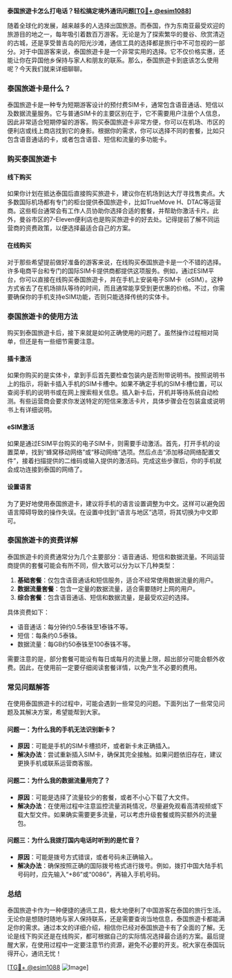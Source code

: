 **泰国旅遊卡怎么打电话？轻松搞定境外通讯问题[[TG💪+ @esim1088](https://t.me/s/esim1088)]**

随着全球化的发展，越来越多的人选择出国旅游。而泰国，作为东南亚最受欢迎的旅游目的地之一，每年吸引着数百万游客。无论是为了探索繁华的曼谷、欣赏清迈的古城，还是享受普吉岛的阳光沙滩，通信工具的选择都是旅行中不可忽视的一部分。对于中国游客来说，泰国旅遊卡是一个非常实用的选择。它不仅价格实惠，还能让你在异国他乡保持与家人和朋友的联系。那么，泰国旅遊卡到底该怎么使用呢？今天我们就来详细聊聊。

### 泰国旅遊卡是什么？

泰国旅遊卡是一种专为短期游客设计的预付费SIM卡，通常包含语音通话、短信以及数据流量服务。它与普通SIM卡的主要区别在于，它不需要用户注册个人信息，因此非常适合短期停留的游客。购买泰国旅遊卡非常方便，你可以在机场、市区的便利店或线上商店找到它的身影。根据你的需求，你可以选择不同的套餐，比如只包含语音通话的卡，或者包含语音、短信和流量的多功能卡。

### 购买泰国旅遊卡

#### 线下购买
如果你计划在抵达泰国后直接购买旅遊卡，建议你在机场到达大厅寻找售卖点。大多数国际机场都有专门的柜台提供泰国旅遊卡，比如TrueMove H、DTAC等运营商。这些柜台通常会有工作人员协助你选择合适的套餐，并帮助你激活卡片。此外，曼谷市区的7-Eleven便利店也是购买旅遊卡的好去处。记得提前了解不同运营商的资费政策，以便选择最适合自己的方案。

#### 在线购买
对于那些希望提前做好准备的游客来说，在线购买泰国旅遊卡是一个不错的选择。许多电商平台和专门的国际SIM卡提供商都提供这项服务。例如，通过ESIM平台，你可以直接在线购买泰国旅遊卡，并在手机上安装电子SIM卡（eSIM）。这种方式省去了在机场排队等待的时间，而且通常能享受到更优惠的价格。不过，你需要确保你的手机支持eSIM功能，否则只能选择传统的实体卡。

### 泰国旅遊卡的使用方法

购买到泰国旅遊卡后，接下来就是如何正确使用的问题了。虽然操作过程相对简单，但还是有一些细节需要注意。

#### 插卡激活
如果你购买的是实体卡，拿到手后首先要检查包装内是否附带说明书。按照说明书上的指示，将新卡插入手机的SIM卡槽中。如果不确定手机的SIM卡槽位置，可以查阅手机的说明书或在网上搜索相关信息。插入新卡后，开机并等待系统自动检测。有些运营商会要求你发送特定的短信来激活卡片，具体步骤会在包装盒或说明书上有详细说明。

#### eSIM激活
如果是通过ESIM平台购买的电子SIM卡，则需要手动激活。首先，打开手机的设置菜单，找到“蜂窝移动网络”或“移动网络”选项。然后点击“添加移动网络配置文件”，接着扫描提供的二维码或输入提供的激活码。完成这些步骤后，你的手机就会成功连接到泰国的网络了。

#### 设置语言
为了更好地使用泰国旅遊卡，建议将手机的语言设置调整为中文。这样可以避免因语言障碍导致的操作失误。在设置中找到“语言与地区”选项，将其切换为中文即可。

### 泰国旅遊卡的资费详解

泰国旅遊卡的资费通常分为几个主要部分：语音通话、短信和数据流量。不同运营商提供的套餐可能会有所不同，但大致可以分为以下几种类型：

1. **基础套餐**：仅包含语音通话和短信服务，适合不经常使用数据流量的用户。
2. **数据流量套餐**：包含一定量的数据流量，适合需要随时上网的用户。
3. **综合套餐**：包含语音通话、短信和数据流量，是最受欢迎的选择。

具体资费如下：
- 语音通话：每分钟约0.5泰铢至1泰铢不等。
- 短信：每条约0.5泰铢。
- 数据流量：每GB约50泰铢至100泰铢不等。

需要注意的是，部分套餐可能设有每日或每月的流量上限，超出部分可能会额外收费。因此，在使用前一定要仔细阅读套餐详情，以免产生不必要的费用。

### 常见问题解答

在使用泰国旅遊卡的过程中，可能会遇到一些常见的问题。下面列出了一些常见问题及其解决方案，希望能帮到大家。

#### 问题一：为什么我的手机无法识别新卡？
- **原因**：可能是手机的SIM卡槽损坏，或者新卡未正确插入。
- **解决办法**：尝试重新插入SIM卡，确保其完全接触。如果问题依旧存在，建议更换手机或联系运营商客服。

#### 问题二：为什么我的数据流量用完了？
- **原因**：可能是选择了流量较少的套餐，或者不小心下载了大文件。
- **解决办法**：在使用过程中注意监控流量消耗情况，尽量避免观看高清视频或下载大型文件。如果确实需要更多流量，可以考虑升级套餐或购买额外的流量包。

#### 问题三：为什么我拨打国内电话时听到的是忙音？
- **原因**：可能是拨号方式错误，或者号码未正确输入。
- **解决办法**：确保按照正确的国际拨号格式进行拨号。例如，拨打中国大陆手机号码时，应先输入“+86”或“0086”，再输入手机号码。

### 总结

泰国旅遊卡作为一种便捷的通讯工具，极大地便利了中国游客在泰国的旅行生活。无论你是想随时随地与家人保持联系，还是需要查询当地信息，泰国旅遊卡都能满足你的需求。通过本文的详细介绍，相信你已经对泰国旅遊卡有了全面的了解。无论是线下购买还是在线购买，都可根据自己的实际情况选择最合适的方案。最后提醒大家，在使用过程中一定要注意节约资源，避免不必要的开支。祝大家在泰国玩得开心，通讯无忧！

[[TG💪+ @esim1088](https://t.me/s/esim1088) ![Image](https://i.postimg.cc/4NQfJmqS/Snipaste-2025-05-13-00-14-12.png)]